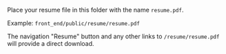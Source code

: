 Place your resume file in this folder with the name `resume.pdf`.

Example: `front_end/public/resume/resume.pdf`

The navigation "Resume" button and any other links to `/resume/resume.pdf` will provide a direct download.
